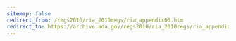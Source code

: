 ```yaml
---
sitemap: false 
redirect_from: /regs2010/ria_2010regs/ria_appendix03.htm 
redirect_to: https://archive.ada.gov/regs2010/ria_2010regs/ria_appendix03.htm 
---
```

